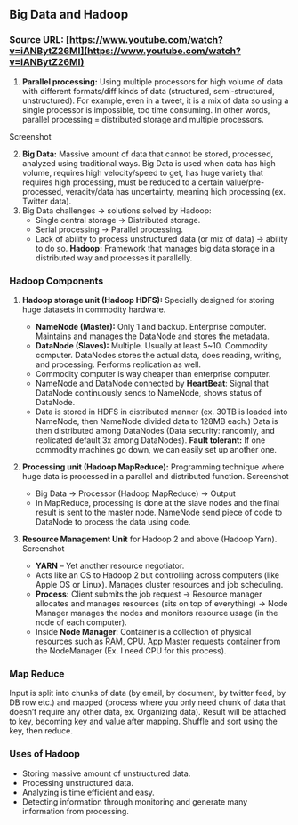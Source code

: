 ## Big Data and Hadoop

### Source URL: [https://www.youtube.com/watch?v=iANBytZ26MI](https://www.youtube.com/watch?v=iANBytZ26MI)

1. **Parallel processing:** Using multiple processors for high volume of data with different formats/diff kinds of data (structured, semi-structured, unstructured). For example, even in a tweet, it is a mix of data so using a single processor is impossible, too time consuming. In other words, parallel processing = distributed storage and multiple processors. 

Screenshot

2.  **Big Data:** Massive amount of data that cannot be stored, processed, analyzed using traditional ways. Big Data is used when data has high volume, requires high velocity/speed to get, has huge variety that requires high processing, must be reduced to a certain value/pre-processed, veracity/data has uncertainty, meaning high processing (ex. Twitter data).
3. Big Data challenges -> solutions solved by Hadoop:
	- Single central storage -> Distributed storage.
	- Serial processing -> Parallel processing.
	- Lack of ability to process unstructured data (or mix of data) -> ability to do so.
 **Hadoop:** Framework that manages big data storage in a distributed way and processes it parallelly. 

### Hadoop Components
1. **Hadoop storage unit (Hadoop HDFS):** Specially designed for storing huge datasets in commodity hardware.
	- **NameNode (Master):** Only 1 and backup. Enterprise computer. Maintains and manages the DataNode and stores the metadata.
	- **DataNode (Slaves):** Multiple. Usually at least 5~10. Commodity computer. DataNodes stores the actual data, does reading, writing, and processing. Performs replication as well.
	- Commodity computer is way cheaper than enterprise computer.
	- NameNode and DataNode connected by **HeartBeat**: Signal that DataNode continuously sends to NameNode, shows status of DataNode.
	- Data is stored in HDFS in distributed manner (ex. 30TB is loaded into NameNode, then NameNode divided data to 128MB each.) Data is then distributed among DataNodes (Data security: randomly, and replicated default 3x among DataNodes). **Fault tolerant:** If one commodity machines go down, we can easily set up another one.
2. **Processing unit (Hadoop MapReduce):** Programming technique where huge data is processed in a parallel and distributed function. 
Screenshot
	- Big Data -> Processor (Hadoop MapReduce) -> Output
	- In MapReduce, processing is done at the slave nodes and the final result is sent to the master node. NameNode send piece of code to DataNode to process the data using code.

3. **Resource Management Unit** for Hadoop 2 and above (Hadoop Yarn). 
Screenshot

	- **YARN** – Yet another resource negotiator.
	- Acts like an OS to Hadoop 2 but controlling across computers (like Apple OS or Linux). Manages cluster resources and job scheduling.
	- **Process:** Client submits the job request -> Resource manager allocates and manages resources (sits on top of everything) -> Node Manager manages the nodes and monitors resource usage (in the node of each computer).
	- Inside **Node Manager**: Container is a collection of physical resources such as RAM, CPU. App Master requests container from the NodeManager (Ex. I need CPU for this process).

### Map Reduce

Input is split into chunks of data (by email, by document, by twitter feed, by DB row etc.) and mapped (process where you only need chunk of data that doesn’t require any other data, ex. Organizing data). Result will be attached to key, becoming key and value after mapping. Shuffle and sort using the key, then reduce.

### Uses of Hadoop

- Storing massive amount of unstructured data.
- Processing unstructured data.
- Analyzing is time efficient and easy.
- Detecting information through monitoring and generate many information from processing.
<!--stackedit_data:
eyJoaXN0b3J5IjpbMjAyNjIxMDEzMV19
-->